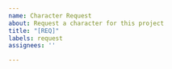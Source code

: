```yaml
---
name: Character Request
about: Request a character for this project
title: "[REQ]"
labels: request
assignees: ''

---
```



